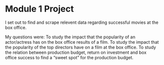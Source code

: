 # Module 1 Project

I set out to find and scrape relevent data regarding successful movies at the box office.

My questions were:
To study the impact that the popularity of an actor/actress has on the box office results of a film.
To study the impact that the popularity of the top directors have on a film at the box office.
To study the relation between production budget, return on investment and box office success to find a “sweet spot” for the production budget.

